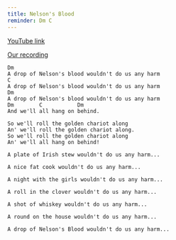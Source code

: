 ```yaml
---
title: Nelson's Blood
reminder: Dm C
---
```


[YouTube link](https://www.youtube.com/watch?v=rFjnfsRoQo4)

[Our recording](https://www.dropbox.com/s/auq38ftu8p49rlz/07%20Nelson%27s%20Blood.m4a?dl=0)

```
Dm
A drop of Nelson's blood wouldn't do us any harm
C
A drop of Nelson's blood wouldn't do us any harm
Dm
A drop of Nelson's blood wouldn't do us any harm
Dm        C           Dm
And we'll all hang on behind.

So we'll roll the golden chariot along
An' we'll roll the golden chariot along.
So we'll roll the golden chariot along
An' we'll all hang on behind!

A plate of Irish stew wouldn't do us any harm...

A nice fat cook wouldn't do us any harm...

A night with the girls wouldn't do us any harm...

A roll in the clover wouldn't do us any harm...

A shot of whiskey wouldn't do us any harm...

A round on the house wouldn't do us any harm...

A drop of Nelson's Blood wouldn't do us any harm...
```
